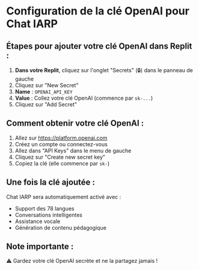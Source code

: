 # Configuration de la clé OpenAI pour Chat IARP

## Étapes pour ajouter votre clé OpenAI dans Replit :

1. **Dans votre Replit**, cliquez sur l'onglet "Secrets" (🔒) dans le panneau de gauche
2. Cliquez sur "New Secret"
3. **Name** : `OPENAI_API_KEY`
4. **Value** : Collez votre clé OpenAI (commence par `sk-...`)
5. Cliquez sur "Add Secret"

## Comment obtenir votre clé OpenAI :

1. Allez sur https://platform.openai.com
2. Créez un compte ou connectez-vous
3. Allez dans "API Keys" dans le menu de gauche
4. Cliquez sur "Create new secret key"
5. Copiez la clé (elle commence par `sk-`)

## Une fois la clé ajoutée :

Chat IARP sera automatiquement activé avec :
- Support des 78 langues
- Conversations intelligentes
- Assistance vocale
- Génération de contenu pédagogique

## Note importante :
⚠️ Gardez votre clé OpenAI secrète et ne la partagez jamais !